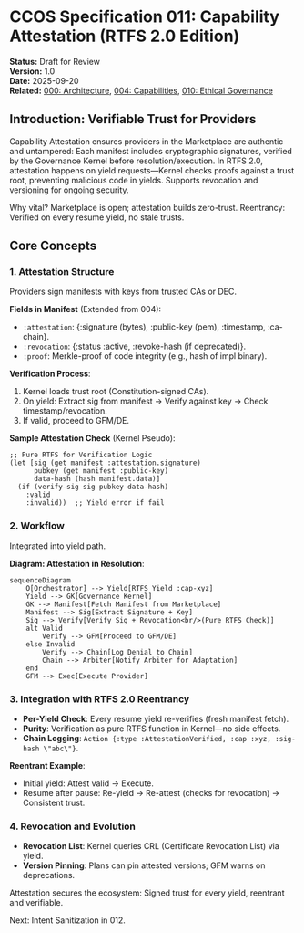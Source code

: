 # CCOS Specification 011: Capability Attestation (RTFS 2.0 Edition)

**Status:** Draft for Review  
**Version:** 1.0  
**Date:** 2025-09-20  
**Related:** [000: Architecture](./000-ccos-architecture-new.md), [004: Capabilities](./004-capabilities-and-marketplace-new.md), [010: Ethical Governance](./010-ethical-governance-new.md)  

## Introduction: Verifiable Trust for Providers

Capability Attestation ensures providers in the Marketplace are authentic and untampered: Each manifest includes cryptographic signatures, verified by the Governance Kernel before resolution/execution. In RTFS 2.0, attestation happens on yield requests—Kernel checks proofs against a trust root, preventing malicious code in yields. Supports revocation and versioning for ongoing security.

Why vital? Marketplace is open; attestation builds zero-trust. Reentrancy: Verified on every resume yield, no stale trusts.

## Core Concepts

### 1. Attestation Structure
Providers sign manifests with keys from trusted CAs or DEC.

**Fields in Manifest** (Extended from 004):
- `:attestation`: {:signature (bytes), :public-key (pem), :timestamp, :ca-chain}.
- `:revocation`: {:status :active, :revoke-hash (if deprecated)}.
- `:proof`: Merkle-proof of code integrity (e.g., hash of impl binary).

**Verification Process**:
1. Kernel loads trust root (Constitution-signed CAs).
2. On yield: Extract sig from manifest → Verify against key → Check timestamp/revocation.
3. If valid, proceed to GFM/DE.

**Sample Attestation Check** (Kernel Pseudo):
```
;; Pure RTFS for Verification Logic
(let [sig (get manifest :attestation.signature)
      pubkey (get manifest :public-key)
      data-hash (hash manifest.data)]
  (if (verify-sig sig pubkey data-hash)
    :valid
    :invalid))  ;; Yield error if fail
```

### 2. Workflow
Integrated into yield path.

**Diagram: Attestation in Resolution**:
```mermaid
sequenceDiagram
    O[Orchestrator] --> Yield[RTFS Yield :cap-xyz]
    Yield --> GK[Governance Kernel]
    GK --> Manifest[Fetch Manifest from Marketplace]
    Manifest --> Sig[Extract Signature + Key]
    Sig --> Verify[Verify Sig + Revocation<br/>(Pure RTFS Check)]
    alt Valid
        Verify --> GFM[Proceed to GFM/DE]
    else Invalid
        Verify --> Chain[Log Denial to Chain]
        Chain --> Arbiter[Notify Arbiter for Adaptation]
    end
    GFM --> Exec[Execute Provider]
```

### 3. Integration with RTFS 2.0 Reentrancy
- **Per-Yield Check**: Every resume yield re-verifies (fresh manifest fetch).
- **Purity**: Verification as pure RTFS function in Kernel—no side effects.
- **Chain Logging**: `Action {:type :AttestationVerified, :cap :xyz, :sig-hash \"abc\"}`.

**Reentrant Example**:
- Initial yield: Attest valid → Execute.
- Resume after pause: Re-yield → Re-attest (checks for revocation) → Consistent trust.

### 4. Revocation and Evolution
- **Revocation List**: Kernel queries CRL (Certificate Revocation List) via yield.
- **Version Pinning**: Plans can pin attested versions; GFM warns on deprecations.

Attestation secures the ecosystem: Signed trust for every yield, reentrant and verifiable.

Next: Intent Sanitization in 012.